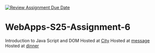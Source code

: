 [![Review Assignment Due Date](https://classroom.github.com/assets/deadline-readme-button-22041afd0340ce965d47ae6ef1cefeee28c7c493a6346c4f15d667ab976d596c.svg)](https://classroom.github.com/a/URRZ2TIg)
# WebApps-S25-Assignment-6
Introduction to Java Script and DOM
Hosted at [City]( https://44-563-webapps-s25.github.io/44563-webapps-s25-assignment6-CharanReddy2504/city.html)
Hosted at [message]( https://44-563-webapps-s25.github.io/44563-webapps-s25-assignment6-CharanReddy2504/message.html)
Hosted at [dinner]( https://44-563-webapps-s25.github.io/44563-webapps-s25-assignment6-CharanReddy2504/dinner.html)